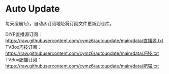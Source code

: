 # Auto Update

每天凌晨1点，自动从订阅地址将订阅文件更新到仓库。

DIYP直播源订阅：https://raw.githubusercontent.com/cymz6/autoupdate/main/data/直播源.txt
TVBox巧技订阅：https://raw.githubusercontent.com/cymz6/autoupdate/main/data/巧技.txt
TVBox肥猫订阅：https://raw.githubusercontent.com/cymz6/autoupdate/main/data/肥猫.txt
